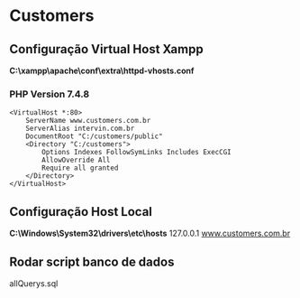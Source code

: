 # Customers

## Configuração Virtual Host Xampp

**C:\xampp\apache\conf\extra\httpd-vhosts.conf**

### PHP Version 7.4.8 ###
```
<VirtualHost *:80>
    ServerName www.customers.com.br
    ServerAlias intervin.com.br
    DocumentRoot "C:/customers/public"
    <Directory "C:/customers">
        Options Indexes FollowSymLinks Includes ExecCGI
        AllowOverride All
        Require all granted 
    </Directory>
</VirtualHost>
```

## Configuração Host Local
**C:\Windows\System32\drivers\etc\hosts**
127.0.0.1 www.customers.com.br

## Rodar script banco de dados
allQuerys.sql
